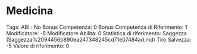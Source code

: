 # Medicina

Tags: ABI
: No
Bonus Competenza: 0
Bonus Competenza di Riferimento: 1
Modificatore: -5
Modificatore  Abilità: 0
Statistica di riferimento: Saggezza (Saggezza%2094456b890ea247348245cd71e07484ad.md)
Tiro Salvezza: -5
Valore di riferimento: 0